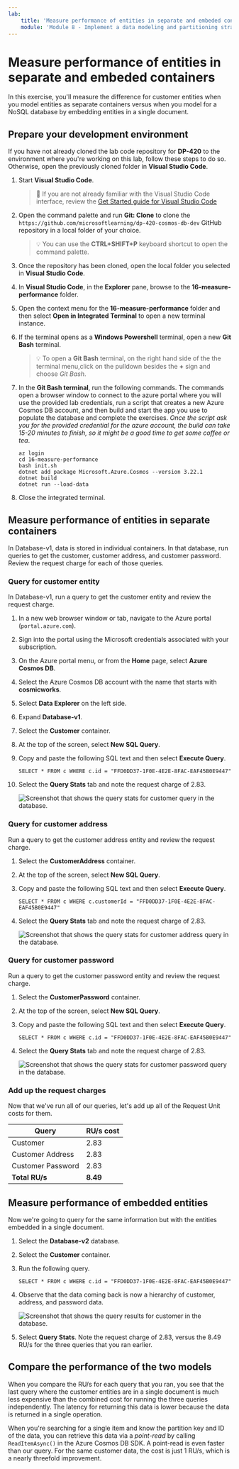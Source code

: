 ```yaml
---
lab:
    title: 'Measure performance of entities in separate and embeded containers'
    module: 'Module 8 - Implement a data modeling and partitioning strategy for Azure Cosmos DB SQL API'
---
```


# Measure performance of entities in separate and embeded containers

In this exercise, you'll measure the difference for customer entities when you model entities as separate containers versus when you model for a NoSQL database by embedding entities in a single document.

## Prepare your development environment

If you have not already cloned the lab code repository for **DP-420** to the environment where you're working on this lab, follow these steps to do so. Otherwise, open the previously cloned folder in **Visual Studio Code**.

1. Start **Visual Studio Code**.

    > &#128221; If you are not already familiar with the Visual Studio Code interface, review the [Get Started guide for Visual Studio Code][code.visualstudio.com/docs/getstarted]

1. Open the command palette and run **Git: Clone** to clone the ``https://github.com/microsoftlearning/dp-420-cosmos-db-dev`` GitHub repository in a local folder of your choice.

    > &#128161; You can use the **CTRL+SHIFT+P** keyboard shortcut to open the command palette.

1. Once the repository has been cloned, open the local folder you selected in **Visual Studio Code**.

1. In **Visual Studio Code**, in the **Explorer** pane, browse to the **16-measure-performance** folder.

1. Open the context menu for the **16-measure-performance** folder and then select **Open in Integrated Terminal** to open a new terminal instance.

1. If the terminal opens as a **Windows Powershell** terminal, open a new **Git Bash** terminal.

    > &#128161; To open a **Git Bash** terminal, on the right hand side of the the terminal menu,click on the pulldown besides the **+** sign and choose *Git Bash*.

1. In the **Git Bash terminal**, run the following commands. The commands open a browser window to connect to the azure portal where you will use the provided lab credentials, run a script that creates a new Azure Cosmos DB account, and then build and start the app you use to populate the database and complete the exercises. *Once the script ask you for the provided credential for the azure account, the build can take 15-20 minutes to finish, so it might be a good time to get some coffee or tea*.

    ```
    az login
    cd 16-measure-performance
    bash init.sh
    dotnet add package Microsoft.Azure.Cosmos --version 3.22.1
    dotnet build
    dotnet run --load-data

    ```

1. Close the integrated terminal.

## Measure performance of entities in separate containers

In Database-v1, data is stored in individual containers. In that database, run queries to get the customer, customer address, and customer password. Review the request charge for each of those queries.

### Query for customer entity

In Database-v1, run a query to get the customer entity and review the request charge.

1. In a new web browser window or tab, navigate to the Azure portal (``portal.azure.com``).

1. Sign into the portal using the Microsoft credentials associated with your subscription.

1. On the Azure portal menu, or from the **Home** page, select **Azure Cosmos DB**.
1. Select the Azure Cosmos DB account with the name that starts with **cosmicworks**.
1. Select **Data Explorer** on the left side.
1. Expand **Database-v1**.
1. Select the **Customer** container.
1. At the top of the screen, select **New SQL Query**.
1. Copy and paste the following SQL text and then select **Execute Query**.

    ```
    SELECT * FROM c WHERE c.id = "FFD0DD37-1F0E-4E2E-8FAC-EAF45B0E9447"
    ```

1. Select the **Query Stats** tab and note the request charge of 2.83.

    ![Screenshot that shows the query stats for customer query in the database.](media/17-customer-query-v1.png)

### Query for customer address

Run a query to get the customer address entity and review the request charge.

1. Select the **CustomerAddress** container.
1. At the top of the screen, select **New SQL Query**.
1. Copy and paste the following SQL text and then select **Execute Query**.

    ```
    SELECT * FROM c WHERE c.customerId = "FFD0DD37-1F0E-4E2E-8FAC-EAF45B0E9447"
    ```

1. Select the **Query Stats** tab and note the request charge of 2.83.

    ![Screenshot that shows the query stats for customer address query in the database.](media/17-customer-address-query-v1.png)

### Query for customer password

Run a query to get the customer password entity and review the request charge.

1. Select the **CustomerPassword** container.
1. At the top of the screen, select **New SQL Query**.
1. Copy and paste the following SQL text and then select **Execute Query**.

    ```
    SELECT * FROM c WHERE c.id = "FFD0DD37-1F0E-4E2E-8FAC-EAF45B0E9447"
    ```

1. Select the **Query Stats** tab and note the request charge of 2.83.

    ![Screenshot that shows the query stats for customer password query in the database.](media/17-customer-password-query-v1.png)

### Add up the request charges

Now that we've run all of our queries, let's add up all of the Request Unit costs for them.

|**Query**|**RU/s cost**|
|---------|---------|
|Customer|2.83|
|Customer Address|2.83|
|Customer Password|2.83|
|**Total RU/s**|**8.49**|

## Measure performance of embedded entities

Now we're going to query for the same information but with the entities embedded in a single document.

1. Select the **Database-v2** database.
1. Select the **Customer** container.
1. Run the following query. 

    ```
    SELECT * FROM c WHERE c.id = "FFD0DD37-1F0E-4E2E-8FAC-EAF45B0E9447"
    ```

1. Observe that the data coming back is now a hierarchy of customer, address, and password data.

    ![Screenshot that shows the query results for customer in the database.](media/17-customer-query-v2.png)

1. Select **Query Stats**. Note the request charge of 2.83, versus the 8.49 RU/s for the three queries that you ran earlier.

## Compare the performance of the two models

When you compare the RU/s for each query that you ran, you see that the last query where the customer entities are in a single document is much less expensive than the combined cost for running the three queries independently. The latency for returning this data is lower because the data is returned in a single operation.

When you're searching for a single item and know the partition key and ID of the data, you can retrieve this data via a *point-read* by calling `ReadItemAsync()` in the Azure Cosmos DB SDK. A point-read is even faster than our query. For the same customer data, the cost is just 1 RU/s, which is a nearly threefold improvement.

[code.visualstudio.com/docs/getstarted]: https://code.visualstudio.com/docs/getstarted/tips-and-tricks
